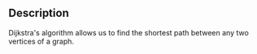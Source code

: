 ## Description

Dijkstra's algorithm allows us to find the shortest path between any two vertices of a graph.
